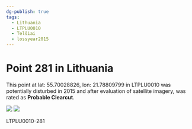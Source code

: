 ```yaml
---
dg-publish: true
tags:
  - Lithuania
  - LTPLU0010
  - Telšiai
  - lossyear2015
---
```


# Point 281 in Lithuania

This point at lat: 55.70028826, lon: 21.78809799 in LTPLU0010 was potentially disturbed in 2015 and after evaluation of satellite imagery, was rated as **Probable Clearcut**.

<div class='juxtapose' data-showcredits='false'>
<img src='https://baserow-backend-production20240528124524339000000001.s3.amazonaws.com/user_files/PoTbjpNRLYF8xXwQkHUC7r65Z248Pmm0_79a4f5a94195cea5c7c4b3836d60d0c73d6141e2789902d927d0a8c831d3ea13.png' data-label='May 2011' />
<img src='https://baserow-backend-production20240528124524339000000001.s3.amazonaws.com/user_files/eydJyHRNl1gibHxdIMFBTXwvnnv4ifqz_eb65dedf7d3ecec31ec72030700b4bc4d9428f4a7f0da556e12f4c57cd0724fd.png' data-label='May 2016' />
</div>

LTPLU0010-281